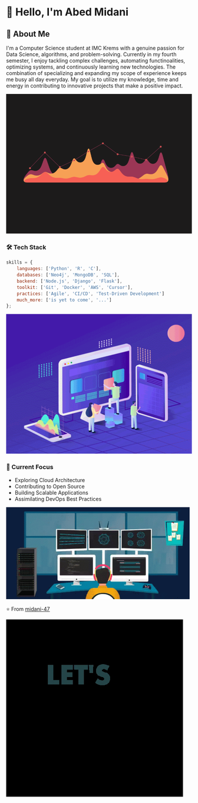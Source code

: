 # 👋 Hello, I'm Abed Midani 


## 🚀 About Me

I'm a Computer Science student at IMC Krems with a genuine passion for Data Science, algorithms, and problem-solving. Currently in my fourth semester, I enjoy tackling complex challenges, automating functinoalities, optimizing systems, and continuously learning new technologies. The combination of specializing and expanding my scope of experience keeps me busy all day everyday. My goal is to utilize my knowledge, time and energy in contributing to innovative projects that make a positive impact.

![GIF](https://github.com/midani-47/midani-47/blob/main/gifs/221352987-68da234d-4d62-4e9d-9d7f-098dc657c2dc.gif?raw=true)


### 🛠️ Tech Stack

```javascript
skills = {
    languages: ['Python', 'R', 'C'],
    databases: ['Neo4j', 'MongoDB', 'SQL'],
    backend: ['Node.js', 'Django', 'Flask'],
    toolkit: ['Git', 'Docker', 'AWS', 'Cursor'],
    practices: ['Agile', 'CI/CD', 'Test-Driven Development']
    much_more: ['is yet to come', '...']
};
```
![GIF](https://github.com/midani-47/midani-47/blob/main/gifs/BENEFITS%20OF%20CUSTOM%20SOFTWARE%20DEVELOPMENT%20OVER%20OFF-THE-SHELF%20SOFTWARE%20WHEN%20WORKING%20FROM%20HOME.gif?raw=true)


### 🌱 Current Focus

- Exploring Cloud Architecture
- Contributing to Open Source
- Building Scalable Applications
- Assimilating DevOps Best Practices

![GIF](https://github.com/midani-47/midani-47/blob/main/gifs/212750147-854a394f-fee9-4080-9770-78a4b7ece53f.gif?raw=true)

⭐️ From [midani-47](https://github.com/midani-47)

![GIF](https://github.com/midani-47/midani-47/blob/main/gifs/Tech%20Technology%20GIF%20by%20The%20Coding%20Space%20RD.gif?raw=true)

<!--
**midani-47/midani-47** is a ✨ _special_ ✨ repository because its `README.md` (this file) appears on your GitHub profile.

Here are some ideas to get you started:

- 🔭 I’m currently working on ...
- 🌱 I’m currently learning ...
- 👯 I’m looking to collaborate on ...
- 🤔 I’m looking for help with ...
- 💬 Ask me about ...
- 📫 How to reach me: ...
- 😄 Pronouns: ...
- ⚡ Fun fact: ...
-->
